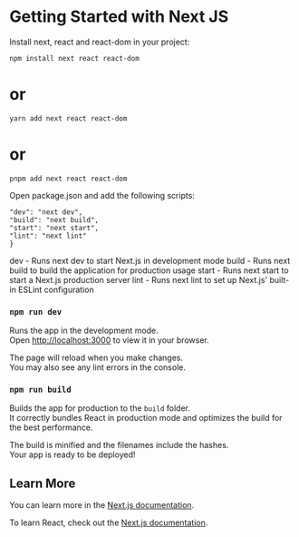 # Getting Started with Next JS

Install next, react and react-dom in your project:

`npm install next react react-dom`

# or

`yarn add next react react-dom`

# or

`pnpm add next react react-dom`

Open package.json and add the following scripts:

```"scripts": {
"dev": "next dev",
"build": "next build",
"start": "next start",
"lint": "next lint"
}
```

dev - Runs next dev to start Next.js in development mode
build - Runs next build to build the application for production usage
start - Runs next start to start a Next.js production server
lint - Runs next lint to set up Next.js' built-in ESLint configuration

### `npm run dev`

Runs the app in the development mode.\
Open [http://localhost:3000](http://localhost:3000) to view it in your browser.

The page will reload when you make changes.\
You may also see any lint errors in the console.

### `npm run build`

Builds the app for production to the `build` folder.\
It correctly bundles React in production mode and optimizes the build for the best performance.

The build is minified and the filenames include the hashes.\
Your app is ready to be deployed!

## Learn More

You can learn more in the [Next.js documentation](https://nextjs.org/docs/getting-started).

To learn React, check out the [Next.js documentation](https://nextjs.org/).

